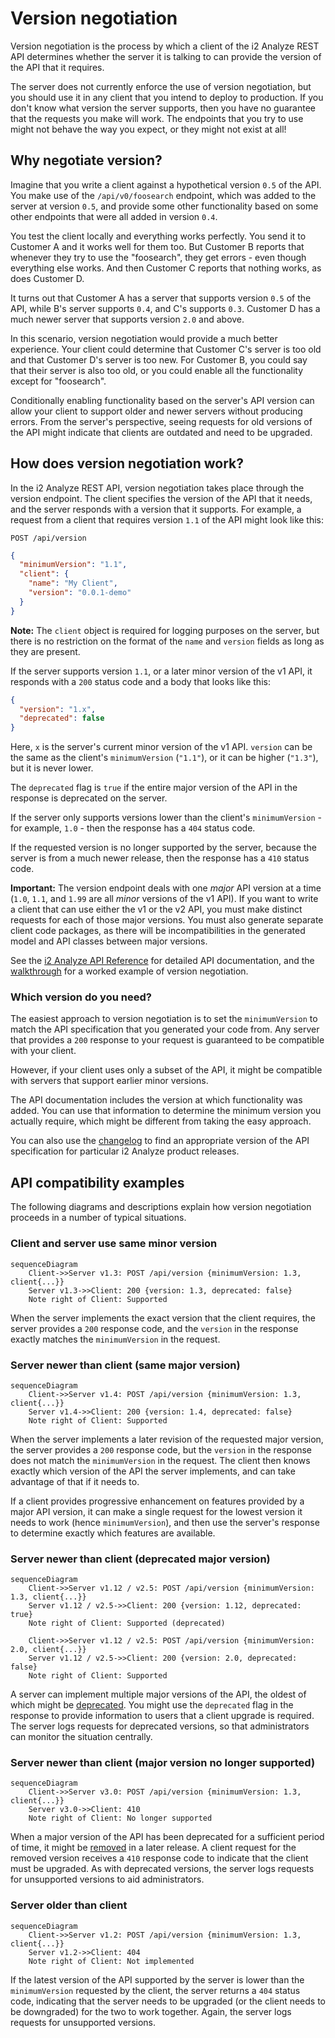 # Version negotiation

Version negotiation is the process by which a client of the i2 Analyze REST API determines whether the server it is talking to can provide the version of the API that it requires.

The server does not currently enforce the use of version negotiation, but you should use it in any client that you intend to deploy to production.
If you don't know what version the server supports, then you have no guarantee that the requests you make will work.
The endpoints that you try to use might not behave the way you expect, or they might not exist at all!

## Why negotiate version?

Imagine that you write a client against a hypothetical version `0.5` of the API.
You make use of the `/api/v0/foosearch` endpoint, which was added to the server at version `0.5`, and provide some other functionality based on some other endpoints that were all added in version `0.4`.

You test the client locally and everything works perfectly.
You send it to Customer A and it works well for them too.
But Customer B reports that whenever they try to use the "foosearch", they get errors - even though everything else works.
And then Customer C reports that nothing works, as does Customer D.

It turns out that Customer A has a server that supports version `0.5` of the API, while B's server supports `0.4`, and C's supports `0.3`.
Customer D has a much newer server that supports version `2.0` and above.

In this scenario, version negotiation would provide a much better experience.
Your client could determine that Customer C's server is too old and that Customer D's server is too new.
For Customer B, you could say that their server is also too old, or you could enable all the functionality except for "foosearch".

Conditionally enabling functionality based on the server's API version can allow your client to support older and newer servers without producing errors.
From the server's perspective, seeing requests for old versions of the API might indicate that clients are outdated and need to be upgraded.

## How does version negotiation work?

In the i2 Analyze REST API, version negotiation takes place through the version endpoint.
The client specifies the version of the API that it needs, and the server responds with a version that it supports.
For example, a request from a client that requires version `1.1` of the API might look like this:

```
POST /api/version
```

```json
{
  "minimumVersion": "1.1",
  "client": {
    "name": "My Client",
    "version": "0.0.1-demo"
  }
}
```

**Note:** The `client` object is required for logging purposes on the server, but there is no restriction on the format of the `name` and `version` fields as long as they are present.

If the server supports version `1.1`, or a later minor version of the v1 API, it responds with a `200` status code and a body that looks like this:

```json
{
  "version": "1.x",
  "deprecated": false
}
```

Here, `x` is the server's current minor version of the v1 API. `version` can be the same as the client's `minimumVersion` (`"1.1"`), or it can be higher (`"1.3"`), but it is never lower.

The `deprecated` flag is `true` if the entire major version of the API in the response is deprecated on the server.

If the server only supports versions lower than the client's `minimumVersion` - for example, `1.0` - then the response has a `404` status code.

If the requested version is no longer supported by the server, because the server is from a much newer release, then the response has a `410` status code.

**Important:** The version endpoint deals with one _major_ API version at a time (`1.0`, `1.1`, and `1.99` are all _minor_ versions of the v1 API). If you want to write a client that can use either the v1 or the v2 API, you must make distinct requests for each of those major versions. You must also generate separate client code packages, as there will be incompatibilities in the generated model and API classes between major versions.

See the [i2 Analyze API Reference](https://docs.i2group.com/analyze/public-rest-api.html#post-/api/version) for detailed API documentation, and the [walkthrough](version-negotiation.md) for a worked example of version negotiation.

### Which version do you need?

The easiest approach to version negotiation is to set the `minimumVersion` to match the API specification that you generated your code from. Any server that provides a `200` response to your request is guaranteed to be compatible with your client.

However, if your client uses only a subset of the API, it might be compatible with servers that support earlier minor versions.

The API documentation includes the version at which functionality was added. You can use that information to determine the minimum version you actually require, which might be different from taking the easy approach.

You can also use the [changelog](api-reference.md#api-version-information) to find an appropriate version of the API specification for particular i2 Analyze product releases.

## API compatibility examples

The following diagrams and descriptions explain how version negotiation proceeds in a number of typical situations.

### Client and server use same minor version

```mermaid
sequenceDiagram    
    Client->>Server v1.3: POST /api/version {minimumVersion: 1.3, client{...}}
    Server v1.3->>Client: 200 {version: 1.3, deprecated: false}
    Note right of Client: Supported
```

When the server implements the exact version that the client requires, the server provides a `200` response code, and the `version` in the response exactly matches the `minimumVersion` in the request.

### Server newer than client (same major version)

```mermaid
sequenceDiagram
    Client->>Server v1.4: POST /api/version {minimumVersion: 1.3, client{...}}
    Server v1.4->>Client: 200 {version: 1.4, deprecated: false}
    Note right of Client: Supported
```

When the server implements a later revision of the requested major version, the server provides a `200` response code, but the `version` in the response does not match the `minimumVersion` in the request.
The client then knows exactly which version of the API the server implements, and can take advantage of that if it needs to.

If a client provides progressive enhancement on features provided by a major API version, it can make a single request for the lowest version it needs to work (hence `minimumVersion`), and then use the server's response to determine exactly which features are available.

### Server newer than client (deprecated major version)

```mermaid
sequenceDiagram    
    Client->>Server v1.12 / v2.5: POST /api/version {minimumVersion: 1.3, client{...}}
    Server v1.12 / v2.5->>Client: 200 {version: 1.12, deprecated: true}
    Note right of Client: Supported (deprecated)
    
    Client->>Server v1.12 / v2.5: POST /api/version {minimumVersion: 2.0, client{...}}
    Server v1.12 / v2.5->>Client: 200 {version: 2.0, deprecated: false}
    Note right of Client: Supported
```

A server can implement multiple major versions of the API, the oldest of which might be [deprecated](api-support-policy.md).
You might use the `deprecated` flag in the response to provide information to users that a client upgrade is required.
The server logs requests for deprecated versions, so that administrators can monitor the situation centrally.

### Server newer than client (major version no longer supported)

```mermaid
sequenceDiagram    
    Client->>Server v3.0: POST /api/version {minimumVersion: 1.3, client{...}}
    Server v3.0->>Client: 410
    Note right of Client: No longer supported
```

When a major version of the API has been deprecated for a sufficient period of time, it might be [removed](api-support-policy.md) in a later release.
A client request for the removed version receives a `410` response code to indicate that the client must be upgraded.
As with deprecated versions, the server logs requests for unsupported versions to aid administrators.

### Server older than client

```mermaid
sequenceDiagram    
    Client->>Server v1.2: POST /api/version {minimumVersion: 1.3, client{...}}
    Server v1.2->>Client: 404
    Note right of Client: Not implemented
```

If the latest version of the API supported by the server is lower than the `minimumVersion` requested by the client, the server returns a `404` status code, indicating that the server needs to be upgraded (or the client needs to be downgraded) for the two to work together.
Again, the server logs requests for unsupported versions.

